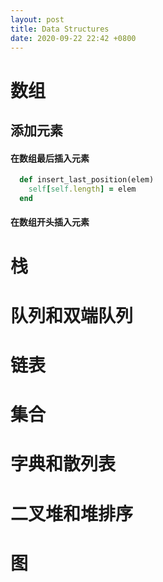 ```yaml
---
layout: post
title: Data Structures
date: 2020-09-22 22:42 +0800
---
```


# 数组

## 添加元素

#### 在数组最后插入元素

```ruby
  def insert_last_position(elem)
    self[self.length] = elem
  end

```



#### 在数组开头插入元素

# 栈

# 队列和双端队列

# 链表

# 集合

# 字典和散列表

# 二叉堆和堆排序

#  图
